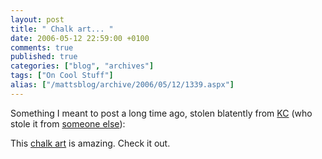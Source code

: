 ```yaml
---
layout: post
title: " Chalk art... "
date: 2006-05-12 22:59:00 +0100
comments: true
published: true
categories: ["blog", "archives"]
tags: ["On Cool Stuff"]
alias: ["/mattsblog/archive/2006/05/12/1339.aspx"]
---
```

<!-- more -->

<P>Something&nbsp;I meant to post a long time ago, stolen blatently from <A href="http://blogs.technet.com/kclemson/archive/2006/03/10/421798.aspx">KC</A> (who stole it from <A href="http://blogs.technet.com/exchange/articles/63464.aspx">someone else</A>):</P>
 <P>This <A href="http://www.impactlab.com/modules.php?name=News&amp;file=article&amp;sid=7567">chalk art</A> is amazing. Check it out.</P>
